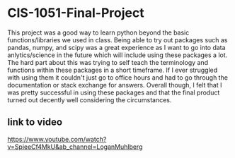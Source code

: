 # CIS-1051-Final-Project

This project was a good way to learn python beyond the basic functions/libraries we used in class. Being able to try out packages such as pandas, numpy, and scipy was a great experience as I want to go into data anlytics/science in the future which will include using these packages a lot. The hard part about this was trying to self teach the terminology and functions within these packages in a short timeframe. If I ever struggled with using them it couldn't just go to office hours and had to go through the documentation or stack exchange for answers. Overall though, I felt that I was pretty successful in using these packages and that the final product turned out decently well considering the circumstances. 

## link to video
https://www.youtube.com/watch?v=SpieeCf4MkU&ab_channel=LoganMuhlberg
